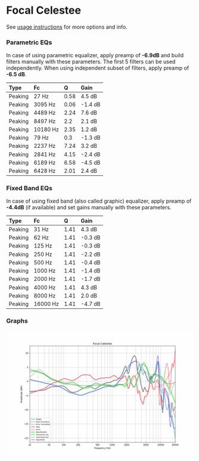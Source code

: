 # Focal Celestee
See [usage instructions](https://github.com/jaakkopasanen/AutoEq#usage) for more options and info.

### Parametric EQs
In case of using parametric equalizer, apply preamp of **-6.9dB** and build filters manually
with these parameters. The first 5 filters can be used independently.
When using independent subset of filters, apply preamp of **-6.5 dB**.

| Type    | Fc       |    Q | Gain    |
|:--------|:---------|:-----|:--------|
| Peaking | 27 Hz    | 0.58 | 4.5 dB  |
| Peaking | 3095 Hz  | 0.06 | -1.4 dB |
| Peaking | 4489 Hz  | 2.24 | 7.6 dB  |
| Peaking | 8497 Hz  | 2.2  | 2.1 dB  |
| Peaking | 10180 Hz | 2.35 | 1.2 dB  |
| Peaking | 79 Hz    | 0.3  | -1.3 dB |
| Peaking | 2237 Hz  | 7.24 | 3.2 dB  |
| Peaking | 2841 Hz  | 4.15 | -2.4 dB |
| Peaking | 6189 Hz  | 6.58 | -4.5 dB |
| Peaking | 6428 Hz  | 2.01 | 2.4 dB  |

### Fixed Band EQs
In case of using fixed band (also called graphic) equalizer, apply preamp of **-4.4dB**
(if available) and set gains manually with these parameters.

| Type    | Fc       |    Q | Gain    |
|:--------|:---------|:-----|:--------|
| Peaking | 31 Hz    | 1.41 | 4.3 dB  |
| Peaking | 62 Hz    | 1.41 | -0.3 dB |
| Peaking | 125 Hz   | 1.41 | -0.3 dB |
| Peaking | 250 Hz   | 1.41 | -2.2 dB |
| Peaking | 500 Hz   | 1.41 | -0.4 dB |
| Peaking | 1000 Hz  | 1.41 | -1.4 dB |
| Peaking | 2000 Hz  | 1.41 | -1.7 dB |
| Peaking | 4000 Hz  | 1.41 | 4.3 dB  |
| Peaking | 8000 Hz  | 1.41 | 2.0 dB  |
| Peaking | 16000 Hz | 1.41 | -4.7 dB |

### Graphs
![](./Focal%20Celestee.png)